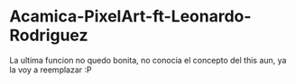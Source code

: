 # Acamica-PixelArt-ft-Leonardo-Rodriguez

La ultima funcion no quedo bonita, no conocia el concepto del this aun, ya la voy a reemplazar :P
